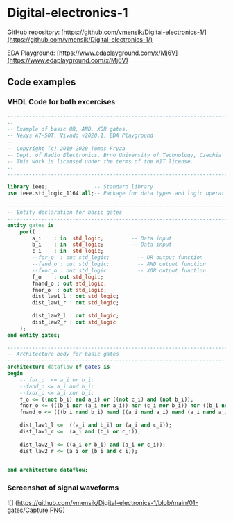 # Digital-electronics-1

GitHub repository: [https://github.com/vmensik/Digital-electronics-1/](https://github.com/vmensik/Digital-electronics-1/)

EDA Playground: [https://www.edaplayground.com/x/Mj6V](https://www.edaplayground.com/x/Mj6V)
## Code examples
### VHDL Code for both excercises
```VHDL
------------------------------------------------------------------------
--
-- Example of basic OR, AND, XOR gates.
-- Nexys A7-50T, Vivado v2020.1, EDA Playground
--
-- Copyright (c) 2019-2020 Tomas Fryza
-- Dept. of Radio Electronics, Brno University of Technology, Czechia
-- This work is licensed under the terms of the MIT license.
--
------------------------------------------------------------------------

library ieee;               -- Standard library
use ieee.std_logic_1164.all;-- Package for data types and logic operations

------------------------------------------------------------------------
-- Entity declaration for basic gates
------------------------------------------------------------------------
entity gates is
    port(
        a_i    : in  std_logic;         -- Data input
        b_i    : in  std_logic;         -- Data input
        c_i	   : in  std_logic;
        --for_o  : out std_logic;         -- OR output function
        --fand_o : out std_logic;         -- AND output function
        --fxor_o : out std_logic          -- XOR output function
        f_o    : out std_logic;
        fnand_o : out std_logic;
        fnor_o  : out std_logic;
        dist_law1_l : out std_logic;
        dist_law1_r : out std_logic;
        
        dist_law2_l : out std_logic;
        dist_law2_r : out std_logic
    );
end entity gates;

------------------------------------------------------------------------
-- Architecture body for basic gates
------------------------------------------------------------------------
architecture dataflow of gates is
begin
    -- for_o  <= a_i or b_i;
    --fand_o <= a_i and b_i;
    --fxor_o <= a_i xor b_i;
    f_o <= ((not b_i) and a_i) or ((not c_i) and (not b_i));
    fnor_o <= (((b_i nor (a_i nor a_i)) nor (c_i nor b_i)) nor ((b_i nor (a_i nor a_i)) nor (c_i nor b_i)));
    fnand_o <= (((b_i nand b_i) nand ((a_i nand a_i) nand (a_i nand a_i))) nand ((c_i nand c_i) nand (b_i nand b_i)));
    
    dist_law1_l <=  ((a_i and b_i) or (a_i and c_i));
    dist_law1_r <=  (a_i and (b_i or c_i));
    
    dist_law2_l <= ((a_i or b_i) and (a_i or c_i));
    dist_law2_r <= (a_i or (b_i and c_i));
    

end architecture dataflow;

```



### Screenshot of signal waveforms

![] (https://github.com/vmensik/Digital-electronics-1/blob/main/01-gates/Capture.PNG)